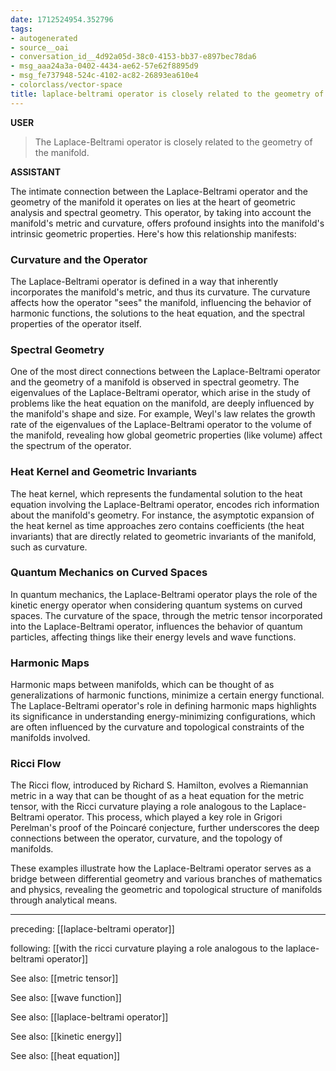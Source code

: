 ```yaml
---
date: 1712524954.352796
tags:
- autogenerated
- source__oai
- conversation_id__4d92a05d-38c0-4153-bb37-e897bec78da6
- msg_aaa24a3a-0402-4434-ae62-57e62f8895d9
- msg_fe737948-524c-4102-ac82-26893ea610e4
- colorclass/vector-space
title: laplace-beltrami operator is closely related to the geometry of the manifold.
---
```


**USER**

>The Laplace-Beltrami operator is closely related to the geometry of the manifold.


**ASSISTANT**

The intimate connection between the Laplace-Beltrami operator and the geometry of the manifold it operates on lies at the heart of geometric analysis and spectral geometry. This operator, by taking into account the manifold's metric and curvature, offers profound insights into the manifold's intrinsic geometric properties. Here's how this relationship manifests:

### Curvature and the Operator

The Laplace-Beltrami operator is defined in a way that inherently incorporates the manifold's metric, and thus its curvature. The curvature affects how the operator "sees" the manifold, influencing the behavior of harmonic functions, the solutions to the heat equation, and the spectral properties of the operator itself.

### Spectral Geometry

One of the most direct connections between the Laplace-Beltrami operator and the geometry of a manifold is observed in spectral geometry. The eigenvalues of the Laplace-Beltrami operator, which arise in the study of problems like the heat equation on the manifold, are deeply influenced by the manifold's shape and size. For example, Weyl's law relates the growth rate of the eigenvalues of the Laplace-Beltrami operator to the volume of the manifold, revealing how global geometric properties (like volume) affect the spectrum of the operator.

### Heat Kernel and Geometric Invariants

The heat kernel, which represents the fundamental solution to the heat equation involving the Laplace-Beltrami operator, encodes rich information about the manifold's geometry. For instance, the asymptotic expansion of the heat kernel as time approaches zero contains coefficients (the heat invariants) that are directly related to geometric invariants of the manifold, such as curvature.

### Quantum Mechanics on Curved Spaces

In quantum mechanics, the Laplace-Beltrami operator plays the role of the kinetic energy operator when considering quantum systems on curved spaces. The curvature of the space, through the metric tensor incorporated into the Laplace-Beltrami operator, influences the behavior of quantum particles, affecting things like their energy levels and wave functions.

### Harmonic Maps

Harmonic maps between manifolds, which can be thought of as generalizations of harmonic functions, minimize a certain energy functional. The Laplace-Beltrami operator's role in defining harmonic maps highlights its significance in understanding energy-minimizing configurations, which are often influenced by the curvature and topological constraints of the manifolds involved.

### Ricci Flow

The Ricci flow, introduced by Richard S. Hamilton, evolves a Riemannian metric in a way that can be thought of as a heat equation for the metric tensor, with the Ricci curvature playing a role analogous to the Laplace-Beltrami operator. This process, which played a key role in Grigori Perelman's proof of the Poincaré conjecture, further underscores the deep connections between the operator, curvature, and the topology of manifolds.

These examples illustrate how the Laplace-Beltrami operator serves as a bridge between differential geometry and various branches of mathematics and physics, revealing the geometric and topological structure of manifolds through analytical means.


---

preceding: [[laplace-beltrami operator]]  


following: [[with the ricci curvature playing a role analogous to the laplace-beltrami operator]]

See also: [[metric tensor]]


See also: [[wave function]]


See also: [[laplace-beltrami operator]]


See also: [[kinetic energy]]


See also: [[heat equation]]